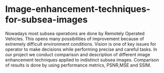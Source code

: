 # Image-enhancement-techniques-for-subsea-images
Nowadays most subsea operations are done by Remotely Operated Vehicles. This opens many possibilities of improvement because of extremely difficult environment conditions. Vision is one of key issues for operator to make decisions while performing precise and careful tasks. In our project we conduct comparison and description of different image enhancement techniques applied to indistinct subsea images. Comparison of results is done by using performance metrics, PSNR,MSE and SSIM.
